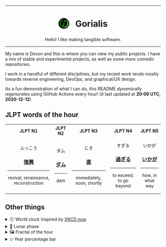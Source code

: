 ***

<h1 align="center">
<sub>
    <img src="readme/resources/avatar.png" height="36">
</sub>
&nbsp;
Gorialis
</h1>
<p align="center">
Hello! I like making tangible software.
</p>

***

My name is Devon and this is where you can view my public projects. I have a mix of stable and experimental projects, as well as some more comedic repositories.

I work in a handful of different disciplines, but my recent work tends mostly towards reverse engineering, DevOps, and graphical/UX design.

As a fun demonstration of what I can do, this README *dynamically regenerates* using GitHub Actions every hour! (it last updated at **20:06 UTC, 2020-12-12**)

<h2>JLPT words of the hour</h2>
<table>
    <tr>
        <th>JLPT N1</th>
        <th>JLPT N2</th>
        <th>JLPT N3</th>
        <th>JLPT N4</th>
        <th>JLPT N5</th>
    </tr>
    <tr>
        <td>
            <p align="center">ふっこう</p>
            <h3 align="center"><b><a href="https://jisho.org/search/%E5%BE%A9%E8%88%88">復興</a></b></h3>
            <hr>
            <p align="center">revival,<wbr> renaissance,<wbr> reconstruction</p>
        </td>
        <td>
            <p align="center">ダム</p>
            <h3 align="center"><b><a href="https://jisho.org/search/%E3%83%80%E3%83%A0">ダム</a></b></h3>
            <hr>
            <p align="center">dam</p>
        </td>
        <td>
            <p align="center">じき</p>
            <h3 align="center"><b><a href="https://jisho.org/search/%E7%9B%B4">直</a></b></h3>
            <hr>
            <p align="center">immediately,<wbr> soon,<wbr> shortly</p>
        </td>
        <td>
            <p align="center">すぎる</p>
            <h3 align="center"><b><a href="https://jisho.org/search/%E9%81%8E%E3%81%8E%E3%82%8B">過ぎる</a></b></h3>
            <hr>
            <p align="center">to exceed,<wbr> to go beyond</p>
        </td>
        <td>
            <p align="center">いかが</p>
            <h3 align="center"><b><a href="https://jisho.org/search/%E3%81%84%E3%81%8B%E3%81%8C">いかが</a></b></h3>
            <hr>
            <p align="center">how,<wbr> in what way</p>
        </td>
    </tr>
</table>

<h2>Other things</h2>
<details>
<summary>🕗  World clock inspired by <a href="https://xkcd.com/now">XKCD now</a></summary>

> <img src="generated/now.png" width="512">

</details>
<details>
<summary>🌙 Lunar phase</summary>

The moon is approximately 95.81% through its phase ().

</details>
<details>
<summary>&#x1f5bc; Fractal of the hour</summary>

> <img src="generated/fractal.png" width="512">

</details>
<details>
<summary>&#x23f2; Year percentage bar</summary>
<pre><code>2020 [██████████████████▁▁] 94.76%</code></pre>
</details>
